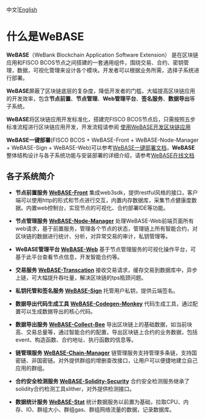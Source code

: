 中文|[English](README-en.md)

# 什么是WeBASE

**WeBASE**（WeBank Blockchain Application Software Extension） 是在区块链应用和FISCO BCOS节点之间搭建的一套通用组件，围绕交易、合约、密钥管理，数据，可视化管理来设计各个模块。开发者可以根据业务所需，选择子系统进行部署。

**WeBASE**屏蔽了区块链底层的复杂度，降低开发者的门槛，大幅提高区块链应用的开发效率，包含**节点前置**、**节点管理**、**Web管理平台**、**签名服务**、**数据导出**等子系统。

**WeBASE**将区块链应用开发标准化，搭建完FISCO BCOS节点后，只需按照五步标准流程进行区块链应用开发，开发流程请参阅 [使用WeBASE开发区块链应用](https://github.com/WeBankFinTech/WeBASE-Doc/blob/master/docs/WeBASE/quick-start.md)

**WeBASE一键部署**(FISCO BCOS + WeBASE-Front + WeBASE-Node-Manager + WeBASE-Sign + WeBASE-Web)可以参考[WeBASE一键部署文档](https://webasedoc.readthedocs.io/zh_CN/latest/docs/WeBASE/install.html)，**WeBASE**整体结构设计与各子系统功能与安装部署的详细介绍，请参考[WeBASE在线文档](https://webasedoc.readthedocs.io/zh_CN/latest/index.html)

## 各子系统简介
* **节点前置服务 [WeBASE-Front](https://github.com/WeBankFinTech/WeBASE-Front)** 
集成web3sdk，提供restful风格的接口，客户端可以使用http的形式和节点进行交互，内置内存数据库，采集节点健康度数据。内置web控制台，实现节点的可视化、合约部署IDE等功能。

* **节点管理服务 [WeBASE-Node-Manager](https://github.com/WeBankFinTech/WeBASE-Node-Manager)**
处理WeBASE-Web前端页面所有web请求，基于前置服务，管理各个节点的状态，管理链上所有智能合约，对区块链的数据进行统计、分析，对异常交易的审计，私钥管理等。

* **WeBASE管理平台 [WeBASE-Web](https://github.com/WeBankFinTech/WeBASE-Web)**
基于节点管理服务的可视化操作平台，可基于此平台查看节点信息，开发智能合约等。

* **交易服务 [WeBASE-Transcation](https://github.com/WeBankFinTech/WeBASE-Transcation)**
接收交易请求，缓存交易到数据库中，异步上链，可大幅提升吞吐量，解决区块链的tps瓶颈问题。

* **私钥托管和签名服务 [WeBASE-Sign](https://github.com/WeBankFinTech/WeBASE-Sign)**
托管用户私钥，提供云端签名。

* **数据导出代码生成工具 [WeBASE-Codegen-Monkey](https://github.com/WeBankFinTech/WeBASE-Codegen-Monkey)**
代码生成工具，通过配置可以生成数据导出的核心代码。

* **数据导出服务 [WeBASE-Collect-Bee](https://github.com/WeBankFinTech/WeBASE-Collect-Bee)**
导出区块链上的基础数据，如当前块高、交易总量等，通过智能合约的配置，导出区块链上合约的业务数据，包括event、构造函数、合约地址、执行函数的信息等。

* **链管理服务 [WeBASE-Chain-Manager](https://github.com/WeBankFinTech/WeBASE-Chain-Manager)** 
链管理服务支持管理多条链，支持国密链、非国密链。对外提供群组的增删查改接口，让用户可以便捷地建立自己应用的群组。

* **合约安全检测服务 [WeBASE-Solidity-Security](https://github.com/WeBankFinTech/WeBASE-Solidity-Security)** 
合约安全检测服务继承了solidity合约检测工具slither，对外提供检测接口。

* **数据统计服务 [WeBASE-Stat](https://github.com/WeBankFinTech/WeBASE-Stat)** 
统计数据服务以前置为基础，拉取CPU、内存、IO、群组大小、群组gas、群组网络流量的数据，记录数据库。



